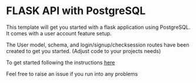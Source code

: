 # FLASK API with PostgreSQL

This template will get you started with a flask application using PostgreSQL. It comes with a user account feature setup. 

The User model, schema, and login/signup/checksession routes have been created to get you started. (Adjust code to your projects needs)

To get started following the instructions [here](https://ruthr.hashnode.dev/api-template-with-flask-sqlalchemy-postgresql) 

Feel free to raise an issue if you run into any problems